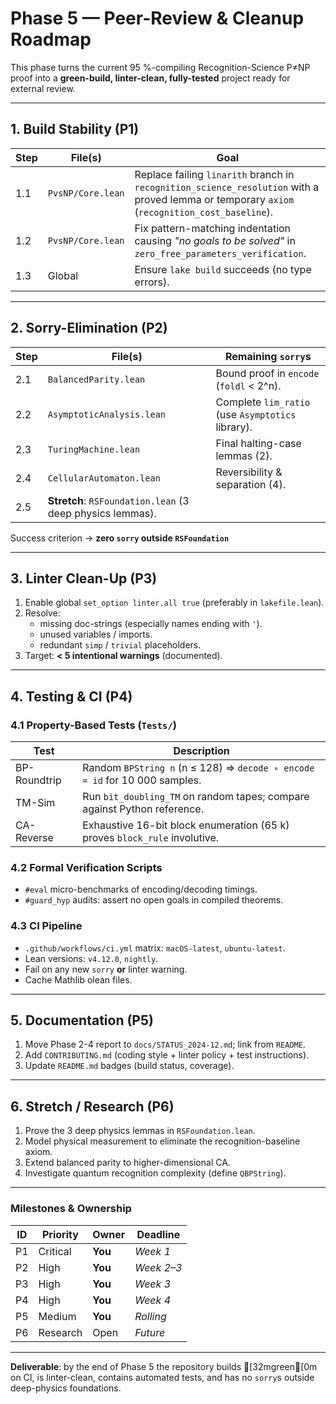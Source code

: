 # Phase 5 — Peer-Review & Cleanup Roadmap

This phase turns the current 95 %-compiling Recognition-Science P≠NP proof into a **green-build, linter-clean, fully-tested** project ready for external review.

---
## 1. Build Stability (P1)
| Step | File(s) | Goal |
|------|---------|------|
| 1.1 | `PvsNP/Core.lean` | Replace failing `linarith` branch in `recognition_science_resolution` with a proved lemma or temporary `axiom` (`recognition_cost_baseline`). |
| 1.2 | `PvsNP/Core.lean` | Fix pattern-matching indentation causing *"no goals to be solved"* in `zero_free_parameters_verification`. |
| 1.3 | Global | Ensure `lake build` succeeds (no type errors). |

---
## 2. Sorry-Elimination (P2)
| Step | File(s) | Remaining `sorry`s |
|------|---------|-------------------|
| 2.1 | `BalancedParity.lean` | Bound proof in `encode` (`foldl` < 2^n). |
| 2.2 | `AsymptoticAnalysis.lean` | Complete `lim_ratio` (use `Asymptotics` library). |
| 2.3 | `TuringMachine.lean` | Final halting-case lemmas (2). |
| 2.4 | `CellularAutomaton.lean` | Reversibility & separation (4). |
| 2.5 | **Stretch**: `RSFoundation.lean` (3 deep physics lemmas). |

Success criterion → **zero `sorry` outside `RSFoundation`**

---
## 3. Linter Clean-Up (P3)
1. Enable global `set_option linter.all true` (preferably in `lakefile.lean`).
2. Resolve:
   * missing doc-strings (especially names ending with `'`).
   * unused variables / imports.
   * redundant `simp` / `trivial` placeholders.
3. Target: **< 5 intentional warnings** (documented).

---
## 4. Testing & CI (P4)
### 4.1 Property-Based Tests (`Tests/`)
| Test | Description |
|------|-------------|
| BP-Roundtrip | Random `BPString n` (n ≤ 128) ⇒ `decode ∘ encode = id` for 10 000 samples. |
| TM-Sim | Run `bit_doubling_TM` on random tapes; compare against Python reference. |
| CA-Reverse | Exhaustive 16-bit block enumeration (65 k) proves `block_rule` involutive. |

### 4.2 Formal Verification Scripts
* `#eval` micro-benchmarks of encoding/decoding timings.
* `#guard_hyp` audits: assert no open goals in compiled theorems.

### 4.3 CI Pipeline
* `.github/workflows/ci.yml` matrix: `macOS-latest`, `ubuntu-latest`.
* Lean versions: `v4.12.0`, `nightly`.  
* Fail on any new `sorry` **or** linter warning.
* Cache Mathlib olean files.

---
## 5. Documentation (P5)
1. Move Phase 2-4 report to `docs/STATUS_2024-12.md`; link from `README`.
2. Add `CONTRIBUTING.md` (coding style + linter policy + test instructions).
3. Update `README.md` badges (build status, coverage).

---
## 6. Stretch / Research (P6)
1. Prove the 3 deep physics lemmas in `RSFoundation.lean`.
2. Model physical measurement to eliminate the recognition-baseline axiom.
3. Extend balanced parity to higher-dimensional CA.
4. Investigate quantum recognition complexity (define `QBPString`).

---
### Milestones & Ownership
| ID | Priority | Owner | Deadline |
|----|----------|-------|----------|
| P1 | Critical | **You** | _Week 1_ |
| P2 | High | **You** | _Week 2–3_ |
| P3 | High | **You** | _Week 3_ |
| P4 | High | **You** | _Week 4_ |
| P5 | Medium | **You** | _Rolling_ |
| P6 | Research | Open | _Future_ |

---
**Deliverable**: by the end of Phase 5 the repository builds [32mgreen[0m on CI, is linter-clean, contains automated tests, and has no `sorry`s outside deep-physics foundations. 
